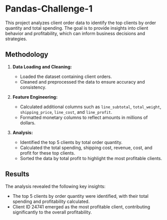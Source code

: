 # Pandas-Challenge-1

This project analyzes client order data to identify the top clients by order quantity and total spending. The goal is to provide insights into client behavior and profitability, which can inform business decisions and strategies.

## Methodology

1. **Data Loading and Cleaning:**
   - Loaded the dataset containing client orders.
   - Cleaned and preprocessed the data to ensure accuracy and consistency.

2. **Feature Engineering:**
   - Calculated additional columns such as `line_subtotal`, `total_weight`, `shipping_price`, `line_cost`, and `line_profit`.
   - Formatted monetary columns to reflect amounts in millions of dollars.

3. **Analysis:**
   - Identified the top 5 clients by total order quantity.
   - Calculated the total spending, shipping cost, revenue, cost, and profit for these top clients.
   - Sorted the data by total profit to highlight the most profitable clients.

## Results

The analysis revealed the following key insights:
- The top 5 clients by order quantity were identified, with their total spending and profitability calculated.
- Client ID 24741 emerged as the most profitable client, contributing significantly to the overall profitability.
